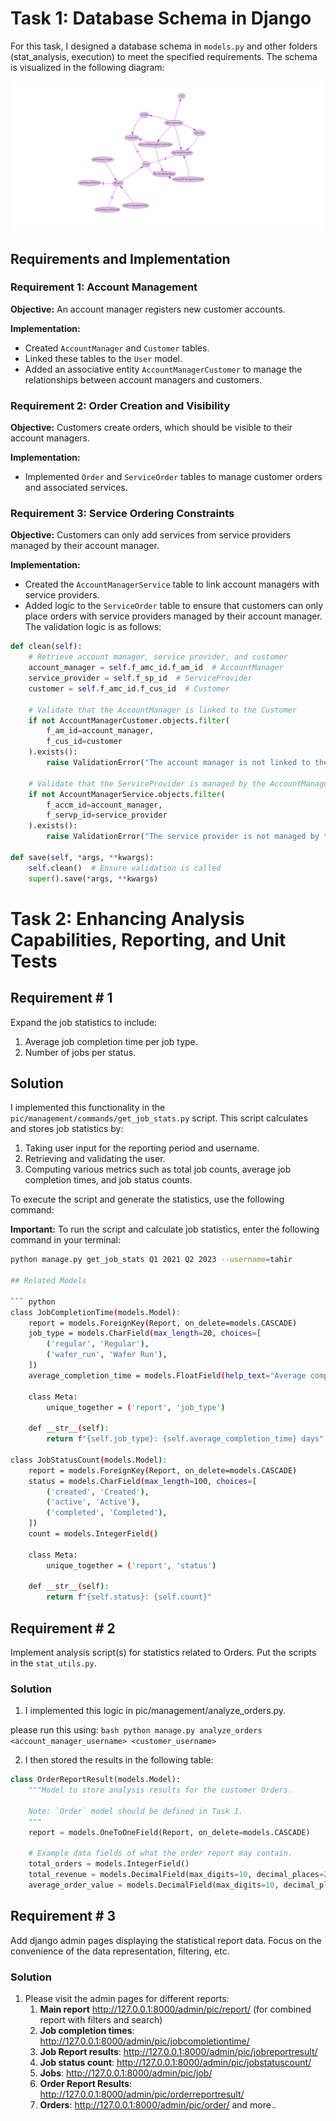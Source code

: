 # Task 1: Database Schema in Django

For this task, I designed a database schema in `models.py` and other folders (stat_analysis, execution) to meet the specified requirements. The schema is visualized in the following diagram:

![Database Schema](https://github.com/tahir80/pic/blob/main/my_project_models_updated.png)

## Requirements and Implementation

### Requirement 1: Account Management
**Objective:** An account manager registers new customer accounts.

**Implementation:**
- Created `AccountManager` and `Customer` tables.
- Linked these tables to the `User` model.
- Added an associative entity `AccountManagerCustomer` to manage the relationships between account managers and customers.

### Requirement 2: Order Creation and Visibility
**Objective:** Customers create orders, which should be visible to their account managers.

**Implementation:**
- Implemented `Order` and `ServiceOrder` tables to manage customer orders and associated services.

### Requirement 3: Service Ordering Constraints
**Objective:** Customers can only add services from service providers managed by their account manager.

**Implementation:**
- Created the `AccountManagerService` table to link account managers with service providers.
- Added logic to the `ServiceOrder` table to ensure that customers can only place orders with service providers managed by their account manager. The validation logic is as follows:

```python
def clean(self):
    # Retrieve account manager, service provider, and customer
    account_manager = self.f_amc_id.f_am_id  # AccountManager
    service_provider = self.f_sp_id  # ServiceProvider
    customer = self.f_amc_id.f_cus_id  # Customer
    
    # Validate that the AccountManager is linked to the Customer
    if not AccountManagerCustomer.objects.filter(
        f_am_id=account_manager,
        f_cus_id=customer
    ).exists():
        raise ValidationError("The account manager is not linked to the customer.")

    # Validate that the ServiceProvider is managed by the AccountManager
    if not AccountManagerService.objects.filter(
        f_accm_id=account_manager,
        f_servp_id=service_provider
    ).exists():
        raise ValidationError("The service provider is not managed by the account manager.")
    
def save(self, *args, **kwargs):
    self.clean()  # Ensure validation is called
    super().save(*args, **kwargs)

````
# Task 2: Enhancing Analysis Capabilities, Reporting, and Unit Tests

## Requirement # 1

Expand the job statistics to include:
1. Average job completion time per job type.
2. Number of jobs per status.

## Solution

I implemented this functionality in the `pic/management/commands/get_job_stats.py` script. This script calculates and stores job statistics by:
1. Taking user input for the reporting period and username.
2. Retrieving and validating the user.
3. Computing various metrics such as total job counts, average job completion times, and job status counts.

To execute the script and generate the statistics, use the following command:

**Important:** To run the script and calculate job statistics, enter the following command in your terminal:

```bash
python manage.py get_job_stats Q1 2021 Q2 2023 --username=tahir

## Related Models

``` python
class JobCompletionTime(models.Model):
    report = models.ForeignKey(Report, on_delete=models.CASCADE)
    job_type = models.CharField(max_length=20, choices=[
        ('regular', 'Regular'),
        ('wafer_run', 'Wafer Run'),
    ])
    average_completion_time = models.FloatField(help_text="Average completion time in days.")

    class Meta:
        unique_together = ('report', 'job_type')

    def __str__(self):
        return f"{self.job_type}: {self.average_completion_time} days"

class JobStatusCount(models.Model):
    report = models.ForeignKey(Report, on_delete=models.CASCADE)
    status = models.CharField(max_length=100, choices=[
        ('created', 'Created'),
        ('active', 'Active'),
        ('completed', 'Completed'),
    ])
    count = models.IntegerField()

    class Meta:
        unique_together = ('report', 'status')

    def __str__(self):
        return f"{self.status}: {self.count}"
```

## Requirement # 2

Implement analysis script(s) for statistics related to Orders. Put the scripts in the `stat_utils.py`.

### Solution
1. I implemented this logic in pic/management/analyze_orders.py. 

please run this using: ```bash
python manage.py analyze_orders <account_manager_username> <customer_username> ```

2. I then stored the results in the following table:

```python
class OrderReportResult(models.Model):
    """Model to store analysis results for the customer Orders.

    Note: `Order` model should be defined in Task 1.
    """
    report = models.OneToOneField(Report, on_delete=models.CASCADE)

    # Example data fields of what the order report may contain.
    total_orders = models.IntegerField()
    total_revenue = models.DecimalField(max_digits=10, decimal_places=2)
    average_order_value = models.DecimalField(max_digits=10, decimal_places=2)
```

## Requirement # 3
Add django admin pages displaying the statistical report data. Focus on the convenience of the data representation, filtering, etc.
### Solution
1. Please visit the admin pages for different reports:
    1. **Main report** http://127.0.0.1:8000/admin/pic/report/ (for combined report with filters and search)
    2. **Job completion times**: http://127.0.0.1:8000/admin/pic/jobcompletiontime/
    3. **Job Report results**: http://127.0.0.1:8000/admin/pic/jobreportresult/
    4. **Job status count**: http://127.0.0.1:8000/admin/pic/jobstatuscount/
    5. **Jobs**: http://127.0.0.1:8000/admin/pic/job/
    6. **Order Report Results**: http://127.0.0.1:8000/admin/pic/orderreportresult/
    7. **Orders**: http://127.0.0.1:8000/admin/pic/order/
and more..

